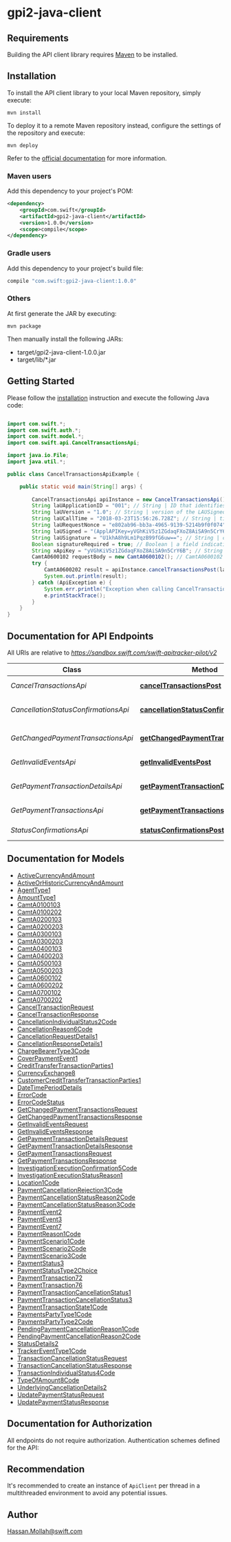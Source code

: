# gpi2-java-client

## Requirements

Building the API client library requires [Maven](https://maven.apache.org/) to be installed.

## Installation

To install the API client library to your local Maven repository, simply execute:

```shell
mvn install
```

To deploy it to a remote Maven repository instead, configure the settings of the repository and execute:

```shell
mvn deploy
```

Refer to the [official documentation](https://maven.apache.org/plugins/maven-deploy-plugin/usage.html) for more information.

### Maven users

Add this dependency to your project's POM:

```xml
<dependency>
    <groupId>com.swift</groupId>
    <artifactId>gpi2-java-client</artifactId>
    <version>1.0.0</version>
    <scope>compile</scope>
</dependency>
```

### Gradle users

Add this dependency to your project's build file:

```groovy
compile "com.swift:gpi2-java-client:1.0.0"
```

### Others

At first generate the JAR by executing:

    mvn package

Then manually install the following JARs:

* target/gpi2-java-client-1.0.0.jar
* target/lib/*.jar

## Getting Started

Please follow the [installation](#installation) instruction and execute the following Java code:

```java

import com.swift.*;
import com.swift.auth.*;
import com.swift.model.*;
import com.swift.api.CancelTransactionsApi;

import java.io.File;
import java.util.*;

public class CancelTransactionsApiExample {

    public static void main(String[] args) {
        
        CancelTransactionsApi apiInstance = new CancelTransactionsApi();
        String laUApplicationID = "001"; // String | ID that identifies the application generationg the API and used by the gpi Connector to retrieve the related LAU keys
        String laUVersion = "1.0"; // String | version of the LAUSigned header. Mandatory. \"1.0\" for this first release
        String laUCallTime = "2018-03-23T15:56:26.728Z"; // String | timestamp in UTC of the API call in the format YYYY-MM-DDTHH:MM:SS.sssZ
        String laURequestNonce = "e802ab96-bb3a-4965-9139-5214b9f0f074"; // String | a random value generated by the client. Provided with the request and copied by the gpi Connector on the response
        String laUSigned = "(ApplAPIKey=yVGhKiV5z1ZGdaqFXoZ8AiSA9n5CrY6B),(RBACRole=[FullViewer/Scope/cclabeb0])"; // String | service specific HTTP headers
        String laUSignature = "U1khA8h9Lm1PqzB99fG6uw=="; // String | contains the LAU signature, base64 ecoded
        Boolean signatureRequired = true; // Boolean | a field indicating that a Signature is required
        String xApiKey = "yVGhKiV5z1ZGdaqFXoZ8AiSA9n5CrY6B"; // String | An API key given to your application to authenticate against the sandbox URL
        CamtA0600102 requestBody = new CamtA0600102(); // CamtA0600102 | Cancel Transaction Request
        try {
            CamtA0600202 result = apiInstance.cancelTransactionsPost(laUApplicationID, laUVersion, laUCallTime, laURequestNonce, laUSigned, laUSignature, signatureRequired, xApiKey, requestBody);
            System.out.println(result);
        } catch (ApiException e) {
            System.err.println("Exception when calling CancelTransactionsApi#cancelTransactionsPost");
            e.printStackTrace();
        }
    }
}

```

## Documentation for API Endpoints

All URIs are relative to *https://sandbox.swift.com/swift-apitracker-pilot/v2*

Class | Method | HTTP request | Description
------------ | ------------- | ------------- | -------------
*CancelTransactionsApi* | [**cancelTransactionsPost**](docs/CancelTransactionsApi.md#cancelTransactionsPost) | **POST** /cancel_transactions | Cancel Transactions
*CancellationStatusConfirmationsApi* | [**cancellationStatusConfirmationsPost**](docs/CancellationStatusConfirmationsApi.md#cancellationStatusConfirmationsPost) | **POST** /cancellation_status_confirmations | Cancellation Status Confirmations
*GetChangedPaymentTransactionsApi* | [**getChangedPaymentTransactionsPost**](docs/GetChangedPaymentTransactionsApi.md#getChangedPaymentTransactionsPost) | **POST** /get_changed_payment_transactions | Get Changed Payment Transactions
*GetInvalidEventsApi* | [**getInvalidEventsPost**](docs/GetInvalidEventsApi.md#getInvalidEventsPost) | **POST** /get_invalid_events | Get Invalid Events
*GetPaymentTransactionDetailsApi* | [**getPaymentTransactionDetailsPost**](docs/GetPaymentTransactionDetailsApi.md#getPaymentTransactionDetailsPost) | **POST** /get_payment_transaction_details | Get Payment Transaction Details
*GetPaymentTransactionsApi* | [**getPaymentTransactionsPost**](docs/GetPaymentTransactionsApi.md#getPaymentTransactionsPost) | **POST** /get_payment_transactions | Get Payment Transactions
*StatusConfirmationsApi* | [**statusConfirmationsPost**](docs/StatusConfirmationsApi.md#statusConfirmationsPost) | **POST** /status_confirmations | Status Confirmations


## Documentation for Models

 - [ActiveCurrencyAndAmount](docs/ActiveCurrencyAndAmount.md)
 - [ActiveOrHistoricCurrencyAndAmount](docs/ActiveOrHistoricCurrencyAndAmount.md)
 - [AgentType1](docs/AgentType1.md)
 - [AmountType1](docs/AmountType1.md)
 - [CamtA0100103](docs/CamtA0100103.md)
 - [CamtA0100202](docs/CamtA0100202.md)
 - [CamtA0200103](docs/CamtA0200103.md)
 - [CamtA0200203](docs/CamtA0200203.md)
 - [CamtA0300103](docs/CamtA0300103.md)
 - [CamtA0300203](docs/CamtA0300203.md)
 - [CamtA0400103](docs/CamtA0400103.md)
 - [CamtA0400203](docs/CamtA0400203.md)
 - [CamtA0500103](docs/CamtA0500103.md)
 - [CamtA0500203](docs/CamtA0500203.md)
 - [CamtA0600102](docs/CamtA0600102.md)
 - [CamtA0600202](docs/CamtA0600202.md)
 - [CamtA0700102](docs/CamtA0700102.md)
 - [CamtA0700202](docs/CamtA0700202.md)
 - [CancelTransactionRequest](docs/CancelTransactionRequest.md)
 - [CancelTransactionResponse](docs/CancelTransactionResponse.md)
 - [CancellationIndividualStatus2Code](docs/CancellationIndividualStatus2Code.md)
 - [CancellationReason6Code](docs/CancellationReason6Code.md)
 - [CancellationRequestDetails1](docs/CancellationRequestDetails1.md)
 - [CancellationResponseDetails1](docs/CancellationResponseDetails1.md)
 - [ChargeBearerType3Code](docs/ChargeBearerType3Code.md)
 - [CoverPaymentEvent1](docs/CoverPaymentEvent1.md)
 - [CreditTransferTransactionParties1](docs/CreditTransferTransactionParties1.md)
 - [CurrencyExchange8](docs/CurrencyExchange8.md)
 - [CustomerCreditTransferTransactionParties1](docs/CustomerCreditTransferTransactionParties1.md)
 - [DateTimePeriodDetails](docs/DateTimePeriodDetails.md)
 - [ErrorCode](docs/ErrorCode.md)
 - [ErrorCodeStatus](docs/ErrorCodeStatus.md)
 - [GetChangedPaymentTransactionsRequest](docs/GetChangedPaymentTransactionsRequest.md)
 - [GetChangedPaymentTransactionsResponse](docs/GetChangedPaymentTransactionsResponse.md)
 - [GetInvalidEventsRequest](docs/GetInvalidEventsRequest.md)
 - [GetInvalidEventsResponse](docs/GetInvalidEventsResponse.md)
 - [GetPaymentTransactionDetailsRequest](docs/GetPaymentTransactionDetailsRequest.md)
 - [GetPaymentTransactionDetailsResponse](docs/GetPaymentTransactionDetailsResponse.md)
 - [GetPaymentTransactionsRequest](docs/GetPaymentTransactionsRequest.md)
 - [GetPaymentTransactionsResponse](docs/GetPaymentTransactionsResponse.md)
 - [InvestigationExecutionConfirmation5Code](docs/InvestigationExecutionConfirmation5Code.md)
 - [InvestigationExecutionStatusReason1](docs/InvestigationExecutionStatusReason1.md)
 - [Location1Code](docs/Location1Code.md)
 - [PaymentCancellationRejection3Code](docs/PaymentCancellationRejection3Code.md)
 - [PaymentCancellationStatusReason2Code](docs/PaymentCancellationStatusReason2Code.md)
 - [PaymentCancellationStatusReason3Code](docs/PaymentCancellationStatusReason3Code.md)
 - [PaymentEvent2](docs/PaymentEvent2.md)
 - [PaymentEvent3](docs/PaymentEvent3.md)
 - [PaymentEvent7](docs/PaymentEvent7.md)
 - [PaymentReason1Code](docs/PaymentReason1Code.md)
 - [PaymentScenario1Code](docs/PaymentScenario1Code.md)
 - [PaymentScenario2Code](docs/PaymentScenario2Code.md)
 - [PaymentScenario3Code](docs/PaymentScenario3Code.md)
 - [PaymentStatus3](docs/PaymentStatus3.md)
 - [PaymentStatusType2Choice](docs/PaymentStatusType2Choice.md)
 - [PaymentTransaction72](docs/PaymentTransaction72.md)
 - [PaymentTransaction76](docs/PaymentTransaction76.md)
 - [PaymentTransactionCancellationStatus1](docs/PaymentTransactionCancellationStatus1.md)
 - [PaymentTransactionCancellationStatus3](docs/PaymentTransactionCancellationStatus3.md)
 - [PaymentTransactionState1Code](docs/PaymentTransactionState1Code.md)
 - [PaymentsPartyType1Code](docs/PaymentsPartyType1Code.md)
 - [PaymentsPartyType2Code](docs/PaymentsPartyType2Code.md)
 - [PendingPaymentCancellationReason1Code](docs/PendingPaymentCancellationReason1Code.md)
 - [PendingPaymentCancellationReason2Code](docs/PendingPaymentCancellationReason2Code.md)
 - [StatusDetails2](docs/StatusDetails2.md)
 - [TrackerEventType1Code](docs/TrackerEventType1Code.md)
 - [TransactionCancellationStatusRequest](docs/TransactionCancellationStatusRequest.md)
 - [TransactionCancellationStatusResponse](docs/TransactionCancellationStatusResponse.md)
 - [TransactionIndividualStatus4Code](docs/TransactionIndividualStatus4Code.md)
 - [TypeOfAmount8Code](docs/TypeOfAmount8Code.md)
 - [UnderlyingCancellationDetails2](docs/UnderlyingCancellationDetails2.md)
 - [UpdatePaymentStatusRequest](docs/UpdatePaymentStatusRequest.md)
 - [UpdatePaymentStatusResponse](docs/UpdatePaymentStatusResponse.md)


## Documentation for Authorization

All endpoints do not require authorization.
Authentication schemes defined for the API:

## Recommendation

It's recommended to create an instance of `ApiClient` per thread in a multithreaded environment to avoid any potential issues.

## Author

Hassan.Mollah@swift.com

